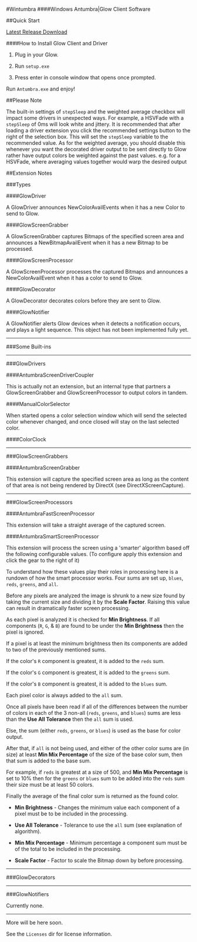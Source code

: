 #Wintumbra
####Windows Antumbra|Glow Client Software

##Quick Start

[Latest Release Download](https://github.com/TeamAntumbra/wintumbra/releases/latest)

####How to Install Glow Client and Driver

1) Plug in your Glow.

2) Run `setup.exe`

3) Press enter in console window that opens once prompted.

Run `Antumbra.exe` and enjoy!

##Please Note

The built-in settings of `stepSleep` and the weighted average checkbox will impact some
drivers in unexpected ways. For example, a HSVFade with a `stepSleep` of 0ms will look white and jittery.
It is recommended that after loading a driver extension you click the recommended settings button to the
right of the selection box. This will set the `stepSleep` variable to the recommended value. As for the weighted
average, you should disable this whenever you want the decorated driver output to be sent directly to Glow rather
have output colors be weighted against the past values. 
e.g. for a HSVFade, where averaging values together would warp the desired output

##Extension Notes

###Types

####GlowDriver

A GlowDriver announces NewColorAvailEvents when it has a new Color to 
send to Glow.

####GlowScreenGrabber

A GlowScreenGrabber captures Bitmaps of the specified screen area and announces 
a NewBitmapAvailEvent when it has a new Bitmap to be processed.

####GlowScreenProcessor

A GlowScreenProcessor processes the captured Bitmaps and announces a 
NewColorAvailEvent when it has a color to send to Glow.

####GlowDecorator

A GlowDecorator decorates colors before they are sent to Glow.

####GlowNotifier

A GlowNotifier alerts Glow devices when it detects a notification occurs, and plays a 
light sequence. This object has not been implemented fully yet.

-----------------------

###Some Built-ins

---------

###GlowDrivers


####AntumbraScreenDriverCoupler

This is actually not an extension, but an internal type that partners a GlowScreenGrabber and
GlowScreenProcessor to output colors in tandem.


####ManualColorSelector

When started opens a color selection window which will send the selected color whenever changed,
and once closed will stay on the last selected color.


####ColorClock

--------

###GlowScreenGrabbers

####AntumbraScreenGrabber

This extension will capture the specified screen area as long as the content of that area
is not being rendered by DirectX (see DirectXScreenCapture).

------

###GlowScreenProcessors

####AntumbraFastScreenProcessor

This extension will take a straight average of the captured screen.

####AntumbraSmartScreenProcessor

This extension will process the screen using a 'smarter' algorithm based off the following 
configurable values. (To configure apply this extension and click the gear to the right of it)

To understand how these values play their roles in processing here is a rundown of how the smart
processor works. Four sums are set up, `blues`, `reds`, `greens`, and `all`. 

Before any pixels are analyzed the image is shrunk to a new size found by taking the current
size and dividing it by the **Scale Factor**. Raising this value can result in dramatically faster
screen processing.

As each pixel is analyzed it is checked for **Min Brightness**. If all components (`R`, `G`, & `B`) are
found to be under the **Min Brightness** then the pixel is ignored.

If a pixel is at least the minimum brightness then its components are added to two of the previously mentioned sums.

If the color's `R` component is greatest, it is added to the `reds` sum.

If the color's `G` component is greatest, it is added to the `greens` sum.

If the color's `B` component is greatest, it is added to the `blues` sum.

Each pixel color is always added to the `all` sum.

Once all pixels have been read if all of the differences between the number of colors in each of the 3 non-all (`reds`, 
`greens`, and `blues`) sums are less than the **Use All Tolerance** then the `all` sum is used.

Else, the sum (either `reds`, `greens`, or `blues`) is used as the base for color output.

After that, if `all` is not being used, and either of the other color sums are (in size) 
at least **Min Mix Percentage** of the size of the base color sum, then that sum is added 
to the base sum.

For example, if `reds` is greatest at a size of 500, and **Min Mix Percentage** is set to 10% then for the `greens` or `blues` sum
to be added into the `reds` sum their size must be at least 50 colors.

Finally the average of the final color sum is returned as the found color.

* **Min Brightness** - Changes the minimum value each component of a pixel must be to be included in the processing.

* **Use All Tolerance** - Tolerance to use the `all` sum (see explanation of algorithm).

* **Min Mix Percentage** - Minimum percentage a component sum must be of the total to be included in the processing.

* **Scale Factor** - Factor to scale the Bitmap down by before processing.

-----

###GlowDecorators

-----

###GlowNotifiers

Currently none.

------

More will be here soon.

See the `Licenses` dir for license information.

